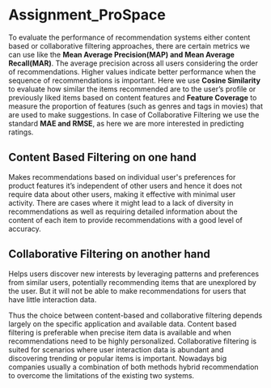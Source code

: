# Assignment_ProSpace

To evaluate the performance of recommendation systems either content based or collaborative filtering approaches, there are certain metrics we can use like the **Mean Average Precision(MAP) and Mean Average Recall(MAR)**. The average precision across all users considering the order of recommendations. Higher values indicate better performance when the sequence of recommendations is important.
Here we use **Cosine Similarity** to evaluate how similar the items recommended are to the user’s profile or previously liked items based on content features and **Feature Coverage** to measure the proportion of features (such as genres and tags in movies) that are used to make suggestions.
In case of Collaborative Filtering we use the standard **MAE and RMSE**, as here we are more interested in predicting ratings.

## Content Based Filtering on one hand
Makes recommendations based on individual user's preferences for product features it’s independent of other users and hence it does not require data about other users, making it effective with minimal user activity. There are cases where it might lead to a lack of diversity in recommendations as well as requiring detailed information about the content of each item to provide recommendations with a good level of accuracy. 

## Collaborative Filtering on another hand
Helps users discover new interests by leveraging patterns and preferences from similar users, potentially recommending items that are unexplored by the user. But it will not be able to make recommendations for users that have little interaction data.

Thus the choice between content-based and collaborative filtering depends largely on the specific application and available data. Content based filtering is preferable when precise item data is available and when recommendations need to be highly personalized. Collaborative filtering is suited for scenarios where user interaction data is abundant and discovering trending or popular items is important.
Nowadays big companies usually a combination of both methods hybrid recommendation to overcome the limitations of the existing two systems.
